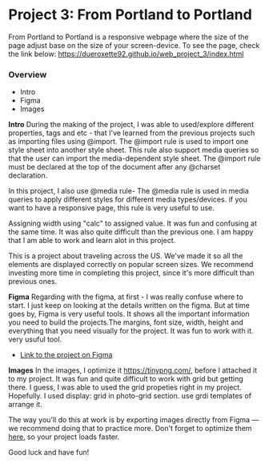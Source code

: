# Project 3: From Portland to Portland
From Portland to Portland is a responsive webpage where the size of the page adjust base on the size of your screen-device.
To see the page, check the link below:
https://dueroxette92.github.io/web_project_3/index.html
### Overview
* Intro
* Figma
* Images

**Intro**
During the making of the project, I was able to used/explore different properties, tags and etc - that I've learned from the previous projects such as importing files using @import. The @import rule is used to import one style sheet into another style sheet. This rule also support media queries so that the user can import the media-dependent style sheet. The @import rule must be declared at the top of the document after any @charset declaration.


 In this project, I also use @media rule- The @media rule is used in media queries to apply different styles for different media types/devices. if you want to have a responsive page, this rule is very useful to use. 

Assigning width using "calc" to assigned value. It was fun and confusing at the same time. It was also quite difficult than the previous one. I am happy that I am able to work and learn alot in this project. 

This is a project about traveling across the US. We've made it so all the elements are displayed correctly on popular screen sizes. We recommend investing more time in completing this project, since it's more difficult than previous ones.

**Figma**
Regarding with the figma, at first - I was really confuse where to start. I just keep on looking at the details written on the figma. But at time goes by, 
Figma is very useful tools. It shows all the important information you need to build the projects.The margins, font size, width, height and everything that you need visually for the project.
It was fun to work with it. very usuful tool.

* [Link to the project on Figma](https://www.figma.com/file/AtbNbstbxWPcMqvF061V0R/Sprint-3%3A-From-Portland-to-Portland-%7C-desktop-%2B-mobile?node-id=0%3A1)

**Images**
In the images, I optimize it https://tinypng.com/, before I attached it to my project. It was fun and quite difficult to work with grid but getting there. I guess, I was able to used the grid propeties
right in my project. Hopefully. I used display: grid in photo-grid section. use grdi templates of arrange it. 


The way you'll do this at work is by exporting images directly from Figma — we recommend doing that to practice more. Don't forget to optimize them [here](https://tinypng.com/), so your project loads faster. 

Good luck and have fun!
